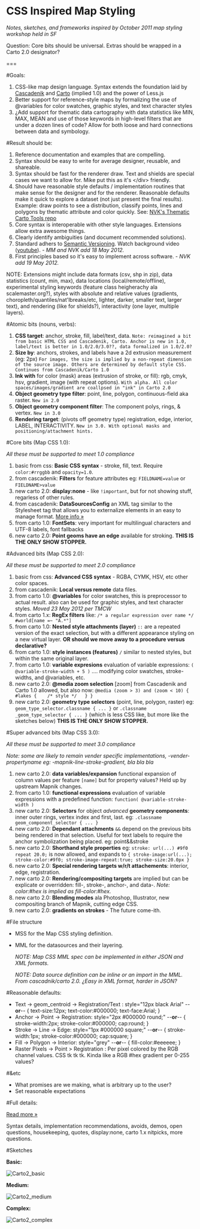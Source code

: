 CSS Inspired Map Styling
=====================

_Notes, sketches, and frameworks inspired by October 2011 map styling workshop held in SF_

Question: Core bits should be universal. Extras should be wrapped in a Carto 2.0 designator?

===

#Goals:

1. CSS-like map design language. Syntax extends the foundation laid by [Cascadenik](https://github.com/mapnik/Cascadenik/wiki/Dictionary) and [Carto](https://github.com/mapbox/carto) (implied 1.0) and the power of Less.js
2. Better support for reference-style maps by formalizing the use of @variables for color swatches, graphic styles, and text character styles
3. ¿Add support for thematic data cartography with data statistics like MIN, MAX, MEAN and use of those keywords in high-level filters that are under a dozen lines of code? Allow for both loose and hard connections between data and symbology.


#Result should be:

1. Reference documentation and examples that are compelling.
2. Syntax should be easy to write for average designer, reusable, and shareable. 
3. Syntax should be fast for the renderer draw. Text and shields are special cases we want to allow for. Mike put this as it's &#60;/div&#62; friendly.
4. Should have reasonable style defaults / implementation routines that make sense for the designer and for the renderer. Reasonable defaults make it quick to explore a dataset (not just present the final results). Example: draw points to see a distribution, classify points, lines and polygons by thematic attribute and color quickly. See: [NVK's Thematic Carto Tools repo](https://github.com/nvkelso/thematic-carto-tools)
5. Core syntax is interoperable with other style languages. Extensions allow extra awesome things. 
6. Clearly identify ambiguities (and document recommended solutions).
7. Standard adhers to [Semantic Versioning](http://semver.org/). Watch background video ([youtube](http://www.youtube.com/watch?v=k2h2lvhzMDc)). _- MM and NVK add 18 May 2012._
8. First principles based so it's easy to implement across software. _- NVK add 19 May 2012._

NOTE: Extensions might include data formats (csv, shp in zip), data statistics (count, min, max), data locations (local/remote/offline), experimental styling keywords (feature class heigherachy ala scalemaster.org?), styles with absolute and relative values (gradients, choropleth/quantiles/nat'lbreaks/etc, lighter, darker, smaller text, larger text), and rendering (like for shields?), interactivity (one layer, multiple layers).


#Atomic bits (nouns, verbs):

1. **CSS target**: anchor, stroke, fill, label/text, data. 
`Note: reimagined a bit from basic HTML CSS and Cascadenik, Carto. Anchor is new in 1.0, label/text is better in 1.0/2.0/3.0??, data formalized in 1.0/2.0?`
1. **Size by**: anchors, strokes, and labels have a 2d extrusion measurement (eg: 2px) 
`For images, the size is implied by a non-repeat dimension of the source image. Others are determined by default style CSS. Continues from Cascadenik/Carto 1.0`
1. **Ink with** for color (mask) areas (extrusion of stroke, or fill): rgb, cmyk, hsv, gradient, image (with repeat options). 
`With alpha. All color spaces/images/gradient are coallpsed in "ink" in Carto 2.0`
1. **Object geometry type filter**: point, line, polygon, continuous-field aka raster. 
`New in 2.0`
1. **Object geometry component filter**: The component polys, rings, & vertex. 
`New in 3.0`
1. **Rendering target**: (pivots off geometry type) registration, edge, interior, LABEL, INTERACTIVITY. 
`New in 3.0. With optional masks and positioning/attachment hints.`


#Core bits (Map CSS 1.0):

_All these must be supported to meet 1.0 compliance_

1. basic from  css: **Basic CSS syntax** - stroke, fill, text. Require `color:#rrggbb` and `opacity=1.0`. 
1. from cascadenik: **Filters** for feature attributes eg: `FIELDNAME=value` or `FIELDNAME>value`
1. new  carto  2.0: **display:none** - like `!important`, but for not showing stuff, regarless of other rules. 
1. from cascadenik: **DataSourcesConfig** an XML tag similar to the Stylesheet tag that allows you to externalize elements in an easy to manage format. [More info »](https://github.com/mapnik/Cascadenik/wiki/Managing-Data-Sources)
1. from carto  1.0: **FontSets**: very important for multilingual characters and UTF-8 labels, font fallbacks
1. new  carto  2.0: **Point geoms have an edge** available for stroking. **THIS IS THE ONLY SHOW STOPPER.**

#Advanced bits (Map CSS 2.0):

_All these must be supported to meet 2.0 compliance_

1. basic from  css: **Advanced CSS syntax** - RGBA, CYMK, HSV, etc other color spaces.
1. from cascadenik: **Local versus remote** data files.
1. from carto  1.0: **@variables** for color swatches, this is preprocessor to actual result. also can be used for graphic styles, and text character styles. _Moved 23 May 2012 per TMCW_
1. from carto  1.x: **RegEx filters** like: `/* a regular expression over name */ #world[name =~ "A.*"]`
1. from carto  1.0: **Nested style attachments (layer)** `::` are a repeated version of the exact selection, but with a different appearance styling on a new virtual layer. **OR should we move away to a procedure versus declarative?**
1. from carto  1.0: **style instances (features)** `/` similar to nested styles, but within the same original layer. 
1. from carto  1.0: **variable expresions** evaluation of variable expressions: `( @variable-stroke-width + 5 )` .... modifying color swatches, stroke-widths, and @variables, etc.
1. new  carto  2.0: **@media zoom selection** [zoom] from Cascadenik and Carto 1.0 allowed, but also now: `@media (zoom > 3) and (zoom < 10) {  #lakes {    /* style */   } }`
1. new  carto  2.0: **geometry type selectors** (point, line, polygon, raster) eg: `geom_type_selector.classname { ... }` or `.classname _geom_type_selector { ... }` (which is less CSS like, but more like the sketches below)  **THIS IS THE ONLY SHOW STOPPER.**

#Super advanced bits (Map CSS 3.0):

_All these must be supported to meet 3.0 compliance_

_Note: some are likely to remain vender specific implementations, -vender-propertyname eg: -mapnik-line-stroke-gradient, bla bla bla_

1. new  carto  2.0: **data variables/expansion** functional expansion of column values per feature `[name]` but for property values? Held up by upstream Mapnik changes.
1. from carto  1.0: **functional expressions** evaluation of variable expressions with a predefined function: `function( @variable-stroke-width )`
1. new  carto  2.0: **Selectors** for object _advanced_ **geometry components**: inner outer rings, vertex index and first, last. eg: `.classname geom_component_selector { ... }`
1. new  carto  2.0: **Dependant attachments** `&&` depend on the previous bits being rendered in that selection. Useful for text labels to require the anchor symbolization being placed. eg: point&&stroke
1. new  carto  2.0: **Shorthand style properties** eg: `stroke: url(...) #9f0 repeat 20.0;` is now allowed, and expands to `{ stroke-image:url(...); stroke-color:#9f0; stroke-image-repeat:true; stroke-size:20.0px }`
1. new  carto  2.0: **Special rendering targets w/r/t attachements**: interior, edge, registration.
1. new  carto  2.0: **Rendering/compositing targets** are implied but can be explicate or overridden: fill-, stroke-, anchor-, and data-. _Note: color:#hex is implied as fill-color:#hex._
1. new  carto  2.0: **Blending modes** ala Photoshop, Illustrator, new compositing branch of Mapnik, cutting edge CSS.
1. new  carto  2.0: **gradients on strokes** - The future come-ith.

#File structure

* MSS for the Map CSS styling definition.
* MML for the datasources and their layering. 

    _NOTE: Map CSS MML spec can be implemented in either JSON and XML formats._
    
    _NOTE: Data source definition can be inline or an import in the MML. From cascadnik/carto 2.0. ¿Easy in XML format, harder in JSON?_


#Reasonable defaults:

* Text -> geom_centroid -> Registration/Text : style="12px black Arial" --**or**-- { text-size:12px; text-color:#000000; text-face:Arial; }
* Anchor -> Point -> Registration: style="2px #000000 round;" --**or**-- { stroke-width:2px; stroke-color:#000000; cap:round; }
* Stroke -> Line -> Edge: style="1px #000000 square;" --**or**-- { stroke-width:1px; stroke-color:#000000; cap:square; }
* Fill -> Polygon -> Interior: style="grey" --**or**-- { fill-color:#eeeeee; }
* Raster Pixels -> Point > Registration : Per pixel colored by the RGB channel values. CSS tk tk tk. Kinda like a RGB #hex gradient per 0-255 values?


#&etc

* What promises are we making, what is arbitrary up to the user?
* Set reasonable expectations


#Full details:

[Read more »](https://github.com/nvkelso/carto-css-map-styling/blob/master/full_details.md)

Syntax details, implementation recommendations, avoids, demos, open questions, housekeeping, quotes, display:none, carto 1.x nitpicks, more questions.


#Sketches

**Basic:**

![Carto2_basic](https://github.com/nvkelso/carto-css-map-styling/raw/master/images/carto_simple.png)

**Medium:**

![Carto2_medium](https://github.com/nvkelso/carto-css-map-styling/raw/master/images/carto_medium.png)

**Complex:**

![Carto2_complex](https://github.com/nvkelso/carto-css-map-styling/raw/master/images/carto_complex.png)